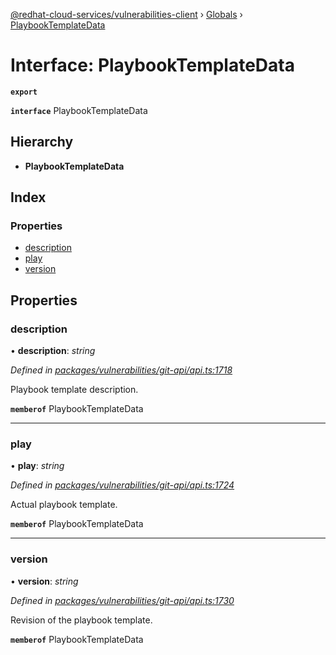 [@redhat-cloud-services/vulnerabilities-client](../README.md) › [Globals](../globals.md) › [PlaybookTemplateData](playbooktemplatedata.md)

# Interface: PlaybookTemplateData

**`export`** 

**`interface`** PlaybookTemplateData

## Hierarchy

* **PlaybookTemplateData**

## Index

### Properties

* [description](playbooktemplatedata.md#description)
* [play](playbooktemplatedata.md#play)
* [version](playbooktemplatedata.md#version)

## Properties

###  description

• **description**: *string*

*Defined in [packages/vulnerabilities/git-api/api.ts:1718](https://github.com/RedHatInsights/javascript-clients/blob/master/packages/vulnerabilities/git-api/api.ts#L1718)*

Playbook template description.

**`memberof`** PlaybookTemplateData

___

###  play

• **play**: *string*

*Defined in [packages/vulnerabilities/git-api/api.ts:1724](https://github.com/RedHatInsights/javascript-clients/blob/master/packages/vulnerabilities/git-api/api.ts#L1724)*

Actual playbook template.

**`memberof`** PlaybookTemplateData

___

###  version

• **version**: *string*

*Defined in [packages/vulnerabilities/git-api/api.ts:1730](https://github.com/RedHatInsights/javascript-clients/blob/master/packages/vulnerabilities/git-api/api.ts#L1730)*

Revision of the playbook template.

**`memberof`** PlaybookTemplateData
